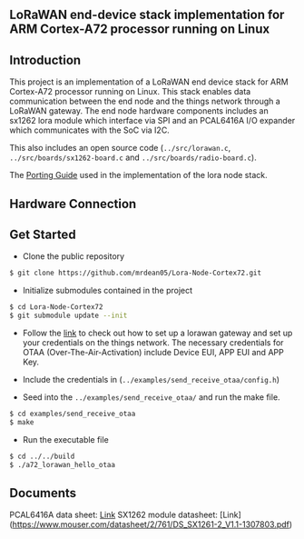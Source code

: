 <h2> LoRaWAN end-device stack implementation for ARM Cortex-A72 processor running on Linux <h2>

## Introduction

This project is an implementation of a LoRaWAN end device stack for ARM Cortex-A72 processor running on Linux. This stack enables data communication between the end node and the things network through a LoRaWAN gateway. The end node hardware components includes an sx1262 lora module which interface via SPI and an PCAL6416A I/O expander which communicates with the SoC via I2C.

This also includes an open source code (`../src/lorawan.c`, `../src/boards/sx1262-board.c` and `../src/boards/radio-board.c`).

The [Porting Guide](https://stackforce.github.io/LoRaMac-doc/LoRaMac-doc-v4.7.0/_p_o_r_t_i_n_g__g_u_i_d_e.html) used in the implementation of the lora node stack.


## Hardware Connection


##  Get Started
- Clone the public repository

```bash
$ git clone https://github.com/mrdean05/Lora-Node-Cortex72.git
```

- Initialize submodules contained in the project
```bash
$ cd Lora-Node-Cortex72
$ git submodule update --init
```

- Follow the [link](https://www.waveshare.com/wiki/SX1302_LoRaWAN_Gateway_HAT) to check out how to set up a lorawan gateway and set up your credentials on the things network. The necessary credentials for OTAA (Over-The-Air-Activation) include Device EUI, APP EUI  and APP Key. 

- Include the credentials in (`../examples/send_receive_otaa/config.h`)

- Seed into the `../examples/send_receive_otaa/` and run the make file. 
```bash
$ cd examples/send_receive_otaa
$ make
```
- Run the executable file
```bash 
$ cd ../../build
$ ./a72_lorawan_hello_otaa
```

## Documents
PCAL6416A data sheet: [Link](https://www.nxp.com/docs/en/data-sheet/PCAL6416A.pdf)
SX1262 module datasheet: [Link] (https://www.mouser.com/datasheet/2/761/DS_SX1261-2_V1.1-1307803.pdf)

